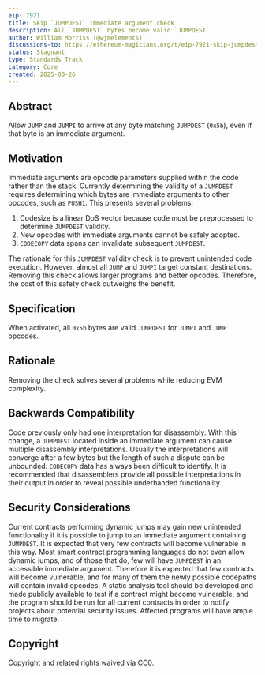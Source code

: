 ```yaml
---
eip: 7921
title: Skip `JUMPDEST` immediate argument check
description: All `JUMPDEST` bytes become valid `JUMPDEST`
author: William Morriss (@wjmelements)
discussions-to: https://ethereum-magicians.org/t/eip-7921-skip-jumpdest-immediate-argument-check/23279
status: Stagnant
type: Standards Track
category: Core
created: 2025-03-26
---
```


## Abstract

Allow `JUMP` and `JUMPI` to arrive at any byte matching `JUMPDEST` (`0x5b`), even if that byte is an immediate argument.

## Motivation

Immediate arguments are opcode parameters supplied within the code rather than the stack.
Currently determining the validity of a `JUMPDEST` requires determining which bytes are immediate arguments to other opcodes, such as `PUSH1`.
This presents several problems:

1. Codesize is a linear DoS vector because code must be preprocessed to determine `JUMPDEST` validity.
2. New opcodes with immediate arguments cannot be safely adopted.
3. `CODECOPY` data spans can invalidate subsequent `JUMPDEST`.

The rationale for this `JUMPDEST` validity check is to prevent unintended code execution.
However, almost all `JUMP` and `JUMPI` target constant destinations.
Removing this check allows larger programs and better opcodes.
Therefore, the cost of this safety check outweighs the benefit.

## Specification

When activated, all `0x5b` bytes are valid `JUMPDEST` for `JUMPI` and `JUMP` opcodes.

## Rationale

Removing the check solves several problems while reducing EVM complexity.

## Backwards Compatibility

Code previously only had one interpretation for disassembly.
With this change, a `JUMPDEST` located inside an immediate argument can cause multiple disassembly interpretations.
Usually the interpretations will converge after a few bytes but the length of such a dispute can be unbounded.
`CODECOPY` data has always been difficult to identify.
It is recommended that disassemblers provide all possible interpretations in their output in order to reveal possible underhanded functionality.

## Security Considerations

Current contracts performing dynamic jumps may gain new unintended functionality if it is possible to jump to an immediate argument containing `JUMPDEST`.
It is expected that very few contracts will become vulnerable in this way.
Most smart contract programming languages do not even allow dynamic jumps, and of those that do, few will have `JUMPDEST` in an accessible immediate argument.
Therefore it is expected that few contracts will become vulnerable, and for many of them the newly possible codepaths will contain invalid opcodes.
A static analysis tool should be developed and made publicly available to test if a contract might become vulnerable, and the program should be run for all current contracts in order to notify projects about potential security issues.
Affected programs will have ample time to migrate.

## Copyright

Copyright and related rights waived via [CC0](../LICENSE.md).

